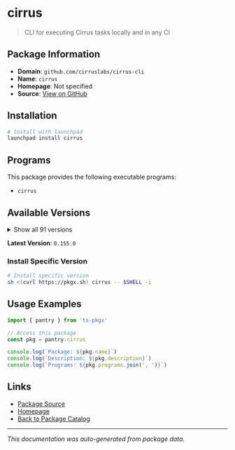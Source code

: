 # cirrus

> CLI for executing Cirrus tasks locally and in any CI

## Package Information

- **Domain**: `github.com/cirruslabs/cirrus-cli`
- **Name**: `cirrus`
- **Homepage**: Not specified
- **Source**: [View on GitHub](https://github.com/pkgxdev/pantry/tree/main/projects/github.com/cirruslabs/cirrus-cli/package.yml)

## Installation

```bash
# Install with launchpad
launchpad install cirrus
```

## Programs

This package provides the following executable programs:

- `cirrus`

## Available Versions

<details>
<summary>Show all 91 versions</summary>

- `0.155.0`, `0.154.0`, `0.153.5`, `0.153.4`, `0.153.3`
- `0.153.2`, `0.153.1`, `0.153.0`, `0.152.0`, `0.151.0`
- `0.150.0`, `0.149.0`, `0.148.0`, `0.147.0`, `0.146.0`
- `0.145.3`, `0.145.2`, `0.145.1`, `0.145.0`, `0.144.3`
- `0.144.2`, `0.144.1`, `0.144.0`, `0.143.3`, `0.143.2`
- `0.143.1`, `0.143.0`, `0.142.1`, `0.142.0`, `0.141.0`
- `0.140.8`, `0.140.7`, `0.140.6`, `0.140.5`, `0.140.4`
- `0.140.3`, `0.140.2`, `0.140.1`, `0.140.0`, `0.139.2`
- `0.139.1`, `0.139.0`, `0.138.3`, `0.138.2`, `0.138.1`
- `0.138.0`, `0.137.4`, `0.137.3`, `0.137.2`, `0.137.1`
- `0.137.0`, `0.136.0`, `0.135.0`, `0.134.0`, `0.133.2`
- `0.133.1`, `0.133.0`, `0.132.0`, `0.131.2`, `0.131.1`
- `0.131.0`, `0.130.2`, `0.130.1`, `0.130.0`, `0.129.1`
- `0.129.0`, `0.128.0`, `0.127.1`, `0.127.0`, `0.126.1`
- `0.126.0`, `0.125.1`, `0.125.0`, `0.124.3`, `0.124.2`
- `0.124.1`, `0.123.0`, `0.122.4`, `0.122.3`, `0.122.2`
- `0.122.1`, `0.122.0`, `0.121.0`, `0.120.6`, `0.120.5`
- `0.120.4`, `0.120.3`, `0.120.2`, `0.120.1`, `0.120.0`
- `0.119.1`

</details>

**Latest Version**: `0.155.0`

### Install Specific Version

```bash
# Install specific version
sh <(curl https://pkgx.sh) cirrus -- $SHELL -i
```

## Usage Examples

```typescript
import { pantry } from 'ts-pkgx'

// Access this package
const pkg = pantry.cirrus

console.log(`Package: ${pkg.name}`)
console.log(`Description: ${pkg.description}`)
console.log(`Programs: ${pkg.programs.join(', ')}`)
```

## Links

- [Package Source](https://github.com/pkgxdev/pantry/tree/main/projects/github.com/cirruslabs/cirrus-cli/package.yml)
- [Homepage](#)
- [Back to Package Catalog](../../../package-catalog.md)

---

*This documentation was auto-generated from package data.*
